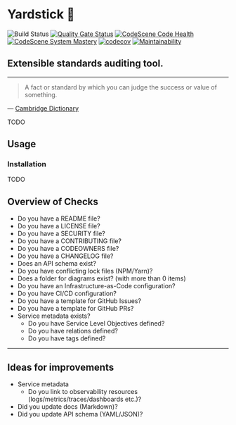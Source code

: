 # Yardstick 📏

![Build Status](https://github.com/mikaelvesavuori/yardstick/workflows/main/badge.svg) [![Quality Gate Status](https://sonarcloud.io/api/project_badges/measure?project=mikaelvesavuori_yardstick&metric=alert_status)](https://sonarcloud.io/summary/new_code?id=mikaelvesavuori_yardstick) [![CodeScene Code Health](https://codescene.io/projects/34030/status-badges/code-health)](https://codescene.io/projects/34030) [![CodeScene System Mastery](https://codescene.io/projects/34030/status-badges/system-mastery)](https://codescene.io/projects/34030) [![codecov](https://codecov.io/gh/mikaelvesavuori/yardstick/branch/main/graph/badge.svg?token=1VZWBO88Q8)](https://codecov.io/gh/mikaelvesavuori/yardstick) [![Maintainability](https://api.codeclimate.com/v1/badges/540fd112dc4d0dc9ebf2/maintainability)](https://codeclimate.com/github/mikaelvesavuori/yardstick/maintainability)

## Extensible standards auditing tool.

---

> A fact or standard by which you can judge the success or value of something.

— [Cambridge Dictionary](https://dictionary.cambridge.org/dictionary/english/yardstick)

TODO

## Usage

### Installation

TODO

## Overview of Checks

- Do you have a README file?
- Do you have a LICENSE file?
- Do you have a SECURITY file?
- Do you have a CONTRIBUTING file?
- Do you have a CODEOWNERS file?
- Do you have a CHANGELOG file?
- Does an API schema exist?
- Do you have conflicting lock files (NPM/Yarn)?
- Does a folder for diagrams exist? (with more than 0 items)
- Do you have an Infrastructure-as-Code configuration?
- Do you have CI/CD configuration?
- Do you have a template for GitHub Issues?
- Do you have a template for GitHub PRs?
- Service metadata exists?
  - Do you have Service Level Objectives defined?
  - Do you have relations defined?
  - Do you have tags defined?

---

## Ideas for improvements

- Service metadata
  - Do you link to observability resources (logs/metrics/traces/dashboards etc.)?
- Did you update docs (Markdown)?
- Did you update API schema (YAML/JSON)?
